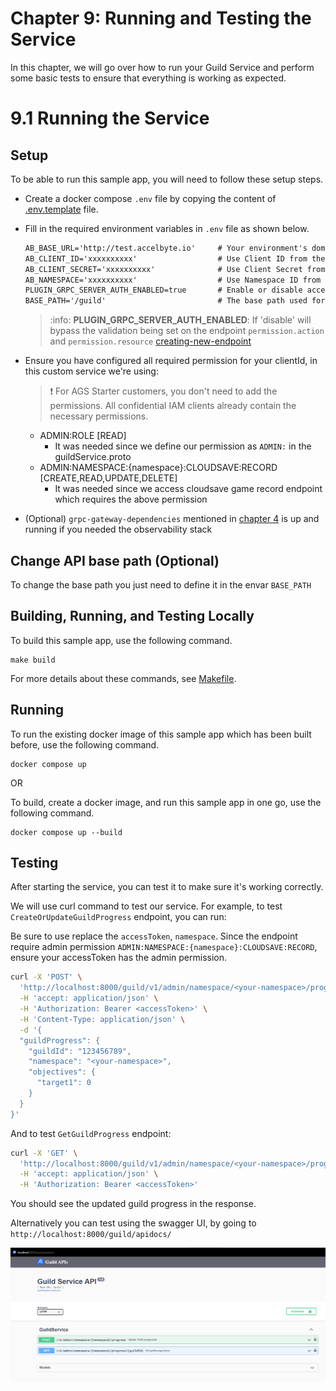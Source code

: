 #  Chapter 9: Running and Testing the Service

In this chapter, we will go over how to run your Guild Service and perform some basic tests to 
ensure that everything is working as expected.

# 9.1 Running the Service

## Setup

To be able to run this sample app, you will need to follow these setup steps.

- Create a docker compose `.env` file by copying the content of [.env.template](../.env.template) file.

- Fill in the required environment variables in `.env` file as shown below.

   ```txt
   AB_BASE_URL='http://test.accelbyte.io'     # Your environment's domain Base URL
   AB_CLIENT_ID='xxxxxxxxxx'                  # Use Client ID from the Setup section
   AB_CLIENT_SECRET='xxxxxxxxxx'              # Use Client Secret from the Setup section
   AB_NAMESPACE='xxxxxxxxxx'                  # Use Namespace ID from the Setup section
   PLUGIN_GRPC_SERVER_AUTH_ENABLED=true       # Enable or disable access token and permission verification
   BASE_PATH='/guild'                         # The base path used for the app
   ```

  > :info: **PLUGIN_GRPC_SERVER_AUTH_ENABLED**: If 'disable' will bypass the validation being set on the endpoint `permission.action` and `permission.resource` [creating-new-endpoint](6-creating-new-endpoint.md#6-creating-a-new-endpoint)

- Ensure you have configured all required permission for your clientId, in this custom service we're using:
  > :exclamation: For AGS Starter customers, you don't need to add the permissions. All confidential IAM clients already contain the necessary permissions.
  - ADMIN:ROLE [READ]
    - It was needed since we define our permission as `ADMIN:` in the guildService.proto
  - ADMIN:NAMESPACE:{namespace}:CLOUDSAVE:RECORD [CREATE,READ,UPDATE,DELETE]
    - It was needed since we access cloudsave game record endpoint which requires the above permission

- (Optional) `grpc-gateway-dependencies` mentioned in [chapter 4](4-installation-and-setup.md) is up and running if you needed the observability stack

## Change API base path (Optional)

To change the base path you just need to define it in the envar `BASE_PATH`


## Building, Running, and Testing Locally

To build this sample app, use the following command.

```
make build
```

For more details about these commands, see [Makefile](../Makefile).

## Running

To run the existing docker image of this sample app which has been built before, use the following command.

```
docker compose up
```

OR

To build, create a docker image, and run this sample app in one go, use the following command.

```
docker compose up --build
```

## Testing

After starting the service, you can test it to make sure it's working correctly.

We will use curl command to test our service. For example, to test `CreateOrUpdateGuildProgress` endpoint, you can run:

Be sure to use replace the `accessToken`, `namespace`. Since the endpoint require admin permission `ADMIN:NAMESPACE:{namespace}:CLOUDSAVE:RECORD`, ensure your accessToken has the admin permission.

```bash
curl -X 'POST' \
  'http://localhost:8000/guild/v1/admin/namespace/<your-namespace>/progress' \
  -H 'accept: application/json' \
  -H 'Authorization: Bearer <accessToken>' \
  -H 'Content-Type: application/json' \
  -d '{
  "guildProgress": {
    "guildId": "123456789",
    "namespace": "<your-namespace>",
    "objectives": {
      "target1": 0
    }
  }
}'
```

And to test `GetGuildProgress` endpoint:

```bash
curl -X 'GET' \
  'http://localhost:8000/guild/v1/admin/namespace/<your-namespace>/progress/123456789' \
  -H 'accept: application/json' \
  -H 'Authorization: Bearer <accessToken>'
```

You should see the updated guild progress in the response.

Alternatively you can test using the swagger UI, by going to `http://localhost:8000/guild/apidocs/`

![swagger-inteface](images/swagger-interface.png)


